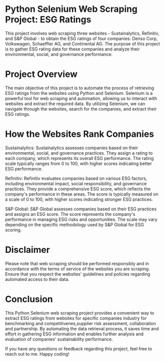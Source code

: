 # Python Selenium Web Scraping Project: ESG Ratings
This project involves web scraping three websites - Sustainalytics, Refinitiv, and S&P Global - to obtain the ESG ratings of four companies: Denso Corp, Volkswagen, Schaeffler AG, and Continental AG. The purpose of this project is to gather ESG rating data for these companies and analyze their environmental, social, and governance performance.

# Project Overview
The main objective of this project is to automate the process of retrieving ESG ratings from the websites using Python and Selenium. Selenium is a powerful tool for web scraping and automation, allowing us to interact with websites and extract the required data. By utilizing Selenium, we can navigate through the websites, search for the companies, and extract their ESG ratings.


# How the Websites Rank Companies
Sustainalytics: Sustainalytics assesses companies based on their environmental, social, and governance practices. They assign a rating to each company, which represents its overall ESG performance. The rating scale typically ranges from 0 to 100, with higher scores indicating better ESG performance.

Refinitiv: Refinitiv evaluates companies based on various ESG factors, including environmental impact, social responsibility, and governance practices. They provide a comprehensive ESG score, which reflects the company's performance in these areas. The score is typically measured on a scale of 0 to 100, with higher scores indicating stronger ESG practices.

S&P Global: S&P Global assesses companies based on their ESG practices and assigns an ESG score. The score represents the company's performance in managing ESG risks and opportunities. The scale may vary depending on the specific methodology used by S&P Global for ESG scoring.


# Disclaimer
Please note that web scraping should be performed responsibly and in accordance with the terms of service of the websites you are scraping. Ensure that you respect the websites' guidelines and policies regarding automated access to their data.

# Conclusion
This Python Selenium web scraping project provides a convenient way to extract ESG ratings from websites for specific companies industry for benchmarking and competitivenes,supplier risk assessment, collaboration and partnership. By automating the data retrieval process, it saves time and effort in gathering ESG information and enables further analysis and evaluation of companies' sustainability performance.

If you have any questions or feedback regarding this project, feel free to reach out to me. Happy coding!
